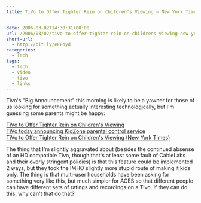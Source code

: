 ```yaml
---
title: TiVo to Offer Tighter Rein on Children’s Viewing – New York Times


date: 2006-03-02T14:30:31+00:00
url: /2006/03/02/tivo-to-offer-tighter-rein-on-childrens-viewing-new-york-times/
short-url:
  - http://bit.ly/eFFoyd
categories:
  - Tech
tags:
  - tech
  - video
  - tivo
  - links
---
```

Tivo's "Big Announcement" this morning is likely to be a yawner for those of us looking for something actually interesting technologically, but I'm guessing some parents might be happy:

<a target="_blank" href="http://www.pvrblog.com/pvr/2006/03/tivo_to_offer_t.html">TiVo to Offer Tighter Rein on Children's Viewing</a><br /> <a target="_blank" href="http://www.pvrwire.com/2006/03/02/tivo-announcing-kidzone-parental-control-service/">TiVo today announcing KidZone parental control service</a><br /> <a target="_blank" href="http://www.nytimes.com/2006/03/02/technology/02tivo.html?_r=2&#038;oref=slogin&#038;oref=slogin">TiVo to Offer Tighter Rein on Children's Viewing (New York Times)</a>

The thing that I'm slightly aggravated about (besides the continued absense of an HD compatible Tivo, though that's at least some fault of CableLabs and their overly stringent policies) is that this feature could be implemented 2 ways, but they took the IMHO slightly more stupid route of making it kids only. The thing is that multi-user households have been asking for something very like this, but much simpler for AGES so that different people can have different sets of ratings and recordings on a Tivo. If they can do this, why can't that do that?